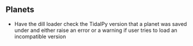 ## Planets
* Have the dill loader check the TidalPy version that a planet was saved under and either raise an error or a warning if user tries to load an incompatible version
